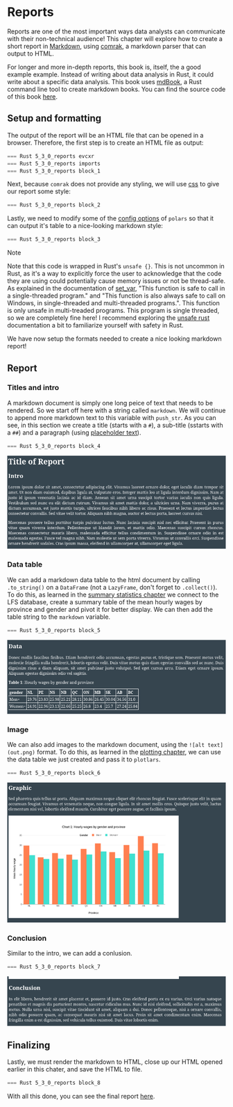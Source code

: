 # Reports

Reports are one of the most important ways data analysts can communicate with their non-technical audience! This chapter will explore how to create a short report in [Markdown](https://www.markdownguide.org/), using [comrak](https://docs.rs/comrak/0.41.0/comrak/), a markdown parser that can output to HTML.

For longer and more in-depth reports, this book is, itself, the a good example example. Instead of writing about data analysis in Rust, it could write about a specific data analysis. This book uses [mdBook](https://rust-lang.github.io/mdBook/), a Rust command line tool to create markdown books. You can find the source code of this book [here](https://github.com/EricFecteau/rust-data-analysis).

## Setup and formatting

The output of the report will be an HTML file that can be opened in a browser. Therefore, the first step is to create an HTML file as output:

```rust
=== Rust 5_3_0_reports evcxr
=== Rust 5_3_0_reports imports
=== Rust 5_3_0_reports block_1
```

Next, because `comrak` does not provide any styling, we will use [css](https://www.w3schools.com/css/) to give our report some style: 

```rust
=== Rust 5_3_0_reports block_2
```

Lastly, we need to modify some of the [config options](https://docs.rs/polars/latest/polars/#config-with-env-vars) of `polars` so that it can output it's table to a nice-looking markdown style:

```rust
=== Rust 5_3_0_reports block_3
```

> [!NOTE]
> Note that this code is wrapped in Rust's `unsafe {}`. This is not uncommon in Rust, as it's a way to explicitly force the user to acknowledge that the code they are using could potentially cause memory issues or not be thread-safe. As explained in the documentation of [set_var](https://doc.rust-lang.org/std/env/fn.set_var.html#safety), "This function is safe to call in a single-threaded program." and "This function is also always safe to call on Windows, in single-threaded and multi-threaded programs.". This function is only unsafe in multi-treaded programs. This program is single threaded, so we are completely fine here! I recommend exploring the [unsafe rust](https://doc.rust-lang.org/book/ch20-01-unsafe-rust.html) documentation a bit to familiarize yourself with safety in Rust. 

We have now setup the formats needed to create a nice looking markdown report!

## Report

### Titles and intro

A markdown document is simply one long peice of text that needs to be rendered. So we start off here with a string called `markdown`. We will continue to append more markdown text to this variable with `push_str`. As you can see, in this section we create a title (starts with a `#`), a sub-title (sstarts with a `##`) and a paragraph (using [placeholder text](https://en.wikipedia.org/wiki/Lorem_ipsum)).

```rust
=== Rust 5_3_0_reports block_4
```

![Screenshot of intro section](images/report/intro.png)

### Data table

We can add a markdown data table to the html document by calling `.to_string()` on a `DataFrame` (not a `LazyFrame`, don't forget to `.collect()`). To do this, as learned in the [summary statistics chapter]() we connect to the LFS database, create a summary table of the mean hourly wages by province and gender and pivot it for better display. We can then add the table string to the `markdown` variable.

```rust
=== Rust 5_3_0_reports block_5
```

![Screenshot of data section](images/report/data.png)

### Image

We can also add images to the markdown document, using the `![alt text](out.png)` format. To do this, as learned in the [plotting chapter](), we can use the data table we just created and pass it to `plotlars`. 

```rust
=== Rust 5_3_0_reports block_6
```

![Screenshot of graphic section](images/report/graphic.png)

### Conclusion

Similar to the intro, we can add a conlusion.

```rust
=== Rust 5_3_0_reports block_7
```

![Screenshot of conclusion section](images/report/conclusion.png)

## Finalizing

Lastly, we must render the markdown to HTML, close up our HTML opened earlier in this chater, and save the HTML to file.

```rust
=== Rust 5_3_0_reports block_8
```

With all this done, you can see the final report [here]().